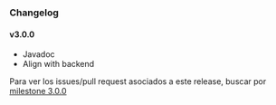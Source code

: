 ### Changelog

#### v3.0.0
- Javadoc
- Align with backend

Para ver los issues/pull request asociados a este release, buscar por [milestone 3.0.0]

[milestone 3.0.0]: https://github.com/tallerify/fiuba-taller-II-tallerify-android/milestone/3?closed=1